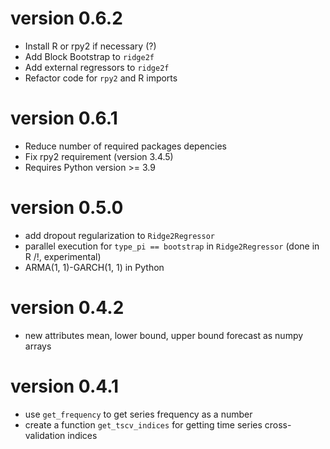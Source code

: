 # version 0.6.2

- Install R or rpy2 if necessary (?)
- Add Block Bootstrap to `ridge2f`
- Add external regressors to `ridge2f`
- Refactor code for `rpy2` and R imports

# version 0.6.1

- Reduce number of required packages depencies
- Fix rpy2 requirement (version 3.4.5)
- Requires Python version >= 3.9

# version 0.5.0

- add dropout regularization to `Ridge2Regressor`
- parallel execution for `type_pi == bootstrap` in `Ridge2Regressor` (done in R /!\, experimental)
- ARMA(1, 1)-GARCH(1, 1) in Python 

# version 0.4.2

- new attributes mean, lower bound, upper bound forecast as numpy arrays

# version 0.4.1

- use `get_frequency` to get series frequency as a number
- create a function `get_tscv_indices` for getting time series cross-validation indices